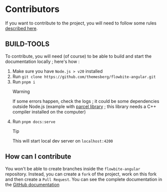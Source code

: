 # Contributors

If you want to contribute to the project, you will need to follow some rules [described here](https://raw.githubusercontent.com/themesberg/flowbite-angular/refs/heads/main/CODE_OF_CONDUCT.md).

## BUILD-TOOLS

To contribute, you will need (of course) to be able to build and start the documentation locally ; here's how :

1. Make sure you have `Node.js > v20` installed
2. Run `git clone https://github.com/themesberg/flowbite-angular.git`
3. Run `pnpm i`
   > [!WARNING]
   > If some errors happen, check the logs ; it could be some dependencies outside Node.js (example with [parcel library](https://github.com/parcel-bundler/watcher) ; this library needs a C++ compiler installed on the computer)
4. Run `pnpm docs:serve`
   > [!TIP]
   > This will start local dev server on `localhost:4200`

## How can I contribute

You won't be able to create branches inside the `flowbite-angular` repository. Instead, you can create a `fork` of the project, work on this fork and then create a `Pull Request`. You can see the complete documentation in the [GitHub documentation](https://docs.github.com/en/get-started/exploring-projects-on-github/contributing-to-a-project)

